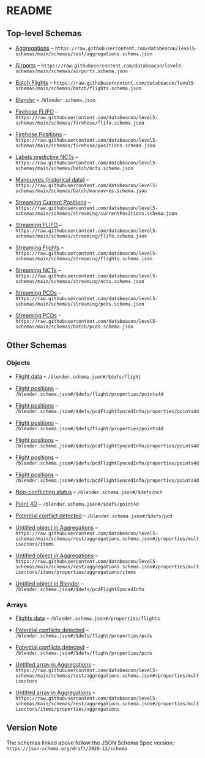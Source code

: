 # README

## Top-level Schemas

*   [Aggregations](./aggregations.md "KPI aggregations for Sierra5 supervisor tool") – `https://raw.githubusercontent.com/databeacon/level5-schemas/main/schemas/rest/aggregations.schema.json`

*   [Airports](./airports.md "Definition for the airports cache table used as ETL helper") – `https://raw.githubusercontent.com/databeacon/level5-schemas/main/schemas/airports.schema.json`

*   [Batch Flights](./flights.md "Definition for a flights dynamic batch data") – `https://raw.githubusercontent.com/databeacon/level5-schemas/main/schemas/batch/flights.schema.json`

*   [Blender](./blender.md "Asynchronous topics merging") – `/blender.schema.json`

*   [Firehose FLIFO](./flifo.md "Definition for firehose static flight information") – `https://raw.githubusercontent.com/databeacon/level5-schemas/main/schemas/firehose/flifo.schema.json`

*   [Firehose Positions](./positions.md "Definition for a firehose positions data") – `https://raw.githubusercontent.com/databeacon/level5-schemas/main/schemas/firehose/positions.schema.json`

*   [Labels predictive NCTs](./ncts.md "Definition of the streaming NCTs data") – `https://raw.githubusercontent.com/databeacon/level5-schemas/main/schemas/batch/ncts.schema.json`

*   [Manouvres (historical data)](./manouvres.md "Definition of the manouvres historical data") – `https://raw.githubusercontent.com/databeacon/level5-schemas/main/schemas/batch/manouvres.schema.json`

*   [Streaming Current Positions](./currentpositions.md "Definition for current positions caché used for streaming calculations") – `https://raw.githubusercontent.com/databeacon/level5-schemas/main/schemas/streaming/currentPositions.schema.json`

*   [Streaming FLIFO](./flifo-1.md "Definition for a flights static data") – `https://raw.githubusercontent.com/databeacon/level5-schemas/main/schemas/streaming/flifo.schema.json`

*   [Streaming Flights](./flights-1.md "Definition for a flights dynamic data") – `https://raw.githubusercontent.com/databeacon/level5-schemas/main/schemas/streaming/flights.schema.json`

*   [Streaming NCTs](./ncts-1.md "Definition of the streaming NCTs data") – `https://raw.githubusercontent.com/databeacon/level5-schemas/main/schemas/streaming/ncts.schema.json`

*   [Streaming PCDs](./pcds.md "Definition of the streaming PCDs data") – `https://raw.githubusercontent.com/databeacon/level5-schemas/main/schemas/streaming/pcds.schema.json`

*   [Streaming PCDs](./pcds-1.md "Definition of the batch PCDs data") – `https://raw.githubusercontent.com/databeacon/level5-schemas/main/schemas/batch/pcds.schema.json`

## Other Schemas

### Objects

*   [Flight data](./blender-defs-flight-data.md) – `/blender.schema.json#/$defs/flight`

*   [Flight positions](./blender-defs-flight-data-properties-flight-positions.md) – `/blender.schema.json#/$defs/flight/properties/points4d`

*   [Flight positions](./blender-defs-pcdflightsyncedinfo-properties-flight-positions.md) – `/blender.schema.json#/$defs/pcdFlightSyncedInfo/properties/points4d`

*   [Flight positions](./blender-defs-flight-data-properties-flight-positions.md) – `/blender.schema.json#/$defs/flight/properties/points4d`

*   [Flight positions](./blender-defs-pcdflightsyncedinfo-properties-flight-positions.md) – `/blender.schema.json#/$defs/pcdFlightSyncedInfo/properties/points4d`

*   [Flight positions](./blender-defs-pcdflightsyncedinfo-properties-flight-positions.md) – `/blender.schema.json#/$defs/pcdFlightSyncedInfo/properties/points4d`

*   [Flight positions](./blender-defs-pcdflightsyncedinfo-properties-flight-positions.md) – `/blender.schema.json#/$defs/pcdFlightSyncedInfo/properties/points4d`

*   [Non-conflicting status](./blender-defs-non-conflicting-status.md) – `/blender.schema.json#/$defs/nct`

*   [Point 4D](./blender-defs-point-4d.md "A time-space position on earth") – `/blender.schema.json#/$defs/point4d`

*   [Potential conflict detected](./blender-defs-potential-conflict-detected.md) – `/blender.schema.json#/$defs/pcd`

*   [Untitled object in Aggregations](./aggregations-properties-multisectors-items.md) – `https://raw.githubusercontent.com/databeacon/level5-schemas/main/schemas/rest/aggregations.schema.json#/properties/multisectors/items`

*   [Untitled object in Aggregations](./aggregations-properties-multisectors-items-properties-aggregations-items.md) – `https://raw.githubusercontent.com/databeacon/level5-schemas/main/schemas/rest/aggregations.schema.json#/properties/multisectors/items/properties/aggregations/items`

*   [Untitled object in Blender](./blender-defs-pcdflightsyncedinfo.md) – `/blender.schema.json#/$defs/pcdFlightSyncedInfo`

### Arrays

*   [Flights data](./blender-properties-flights-data.md) – `/blender.schema.json#/properties/flights`

*   [Potential conflicts detected](./blender-defs-flight-data-properties-potential-conflicts-detected.md) – `/blender.schema.json#/$defs/flight/properties/pcds`

*   [Potential conflicts detected](./blender-defs-flight-data-properties-potential-conflicts-detected.md) – `/blender.schema.json#/$defs/flight/properties/pcds`

*   [Untitled array in Aggregations](./aggregations-properties-multisectors.md "Type of airport") – `https://raw.githubusercontent.com/databeacon/level5-schemas/main/schemas/rest/aggregations.schema.json#/properties/multisectors`

*   [Untitled array in Aggregations](./aggregations-properties-multisectors-items-properties-aggregations.md) – `https://raw.githubusercontent.com/databeacon/level5-schemas/main/schemas/rest/aggregations.schema.json#/properties/multisectors/items/properties/aggregations`

## Version Note

The schemas linked above follow the JSON Schema Spec version: `https://json-schema.org/draft/2020-12/schema`
